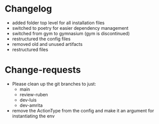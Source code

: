 # Changelog
- added folder top level for all installation files
- switched to poetry for easier dependency management
- switched from gym to gymnasium (gym is discontinued)
- restructured the config files
- removed old and unused artifacts
- restructured files

# Change-requests
- Please clean up the git branches to just:
  - main
  - review-ruben
  - dev-luis
  - dev-amrita
- remove the ActionType from the config and make it an argument for instantiating the env 
